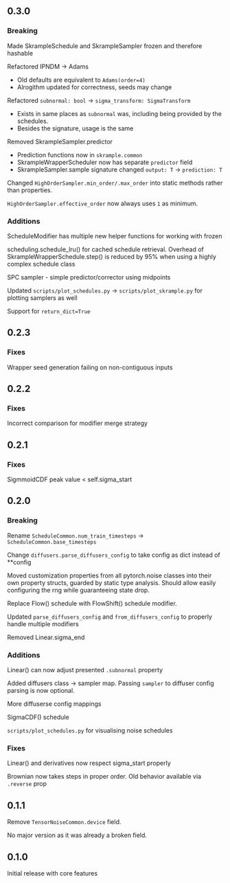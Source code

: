 ## 0.3.0
### Breaking
Made SkrampleSchedule and SkrampleSampler frozen and therefore hashable

Refactored IPNDM -> Adams
  - Old defaults are equivalent to `Adams(order=4)`
  - Alrogithm updated for correctness, seeds may change

Refactored `subnormal: bool` -> `sigma_transform: SigmaTransform`
  - Exists in same places as `subnormal` was, including being provided by the schedules.
  - Besides the signature, usage is the same

Removed SkrampleSampler.predictor
  - Prediction functions now in `skrample.common`
  - SkrampleWrapperScheduler now has separate `predictor` field
  - SkrampleSampler.sample signature changed `output: T` -> `prediction: T`

Changed `HighOrderSampler.min_order/.max_order` into static methods rather than properties.

`HighOrderSampler.effective_order` now always uses `1` as minimum.

### Additions
ScheduleModifier has multiple new helper functions for working with frozen

scheduling.schedule_lru() for cached schedule retrieval.
Overhead of SkrampleWrapperSchedule.step() is reduced by 95% when using a highly complex schedule class

SPC sampler - simple predictor/corrector using midpoints

Updated `scripts/plot_schedules.py` -> `scripts/plot_skrample.py` for plotting samplers as well

Support for `return_dict=True`

## 0.2.3
### Fixes
Wrapper seed generation failing on non-contiguous inputs

## 0.2.2
### Fixes
Incorrect comparison for modifier merge strategy

## 0.2.1
### Fixes
SigmmoidCDF peak value < self.sigma_start

## 0.2.0
### Breaking
Rename `ScheduleCommon.num_train_timesteps` -> `ScheduleCommon.base_timesteps`

Change `diffusers.parse_diffusers_config` to take config as dict instead of **config

Moved customization properties from all pytorch.noise classes into their own property structs,
guarded by static type analysis. Should allow easily configuring the rng while guaranteeing state drop.

Replace Flow() schedule with FlowShift() schedule modifier.

Updated `parse_diffusers_config` and `from_diffusers_config` to properly handle multiple modifiers

Removed Linear.sigma_end

### Additions
Linear() can now adjust presented `.subnormal` property

Added diffusers class -> sampler map. Passing `sampler` to diffuser config parsing is now optional.

More diffuserse config mappings

SigmaCDF() schedule

`scripts/plot_schedules.py` for visualising noise schedules

### Fixes
Linear() and derivatives now respect sigma_start properly

Brownian now takes steps in proper order. Old behavior available via `.reverse` prop

## 0.1.1
Remove `TensorNoiseCommon.device` field.

No major version as it was already a broken field.

## 0.1.0
Initial release with core features
